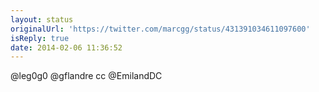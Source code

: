 ```yaml
---
layout: status
originalUrl: 'https://twitter.com/marcgg/status/431391034611097600'
isReply: true
date: 2014-02-06 11:36:52
---
```


@leg0g0 @gflandre cc @EmilandDC
